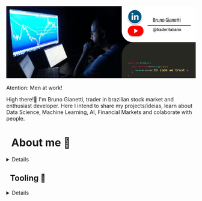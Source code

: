 <img width="1000" alt="rename screenshot" src="https://github.com/BrunoGianetti/BrunoGianetti/blob/main/Github_capa.png">

Atention: Men at work!

High there!👋 I'm Bruno Gianetti, trader in brazilian stock market and enthusiast developer. Here I intend to share my projects/ideias, learn about Data Science, Machine Learning, AI, Financial Markets and colaborate with people.

<h1> &nbsp; About me 🤔</h1>
  
<details> 
  <p> - &nbsp; Exploring new technologies and developing software solutions and quick hacks.</p>
  <p> - &nbsp; Exploring new technologies and developing software solutions and quick hacks.</p>
  <p> - &nbsp; Exploring new technologies and developing software solutions and quick hacks.</p>
  <p> - &nbsp; Exploring new technologies and developing software solutions and quick hacks.</p>
  <p> - &nbsp; Exploring new technologies and developing software solutions and quick hacks.</p>
</details>

<h2> &nbsp; Tooling 🔭</h2>

<details> 
   - &nbsp; Exploring new technologies and developing software solutions and quick hacks.
   - &nbsp; Exploring new technologies and developing software solutions and quick hacks. 
   - &nbsp; Exploring new technologies and developing software solutions and quick hacks.
   - &nbsp; Exploring new technologies and developing software solutions and quick hacks.
   - &nbsp; Exploring new technologies and developing software solutions and quick hacks.
</details>


<!--
**BrunoGianetti/BrunoGianetti** is a ✨ _special_ ✨ repository because its `README.md` (this file) appears on your GitHub profile.

Here are some ideas to get you started:

- 🔭 I’m currently working on ...
- 🌱 I’m currently learning ...
- 👯 I’m looking to collaborate on ...
- 🤔 I’m looking for help with ...
- 💬 Ask me about ...
- 📫 How to reach me: ...
- 😄 Pronouns: ...
- ⚡ Fun fact: ...
-->
